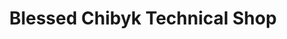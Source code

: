 ---
title: "Blessed Chibyk Technical Shop"
url: /monrovia/blessed-chibyk-technical-shop/
shop: electronics
---